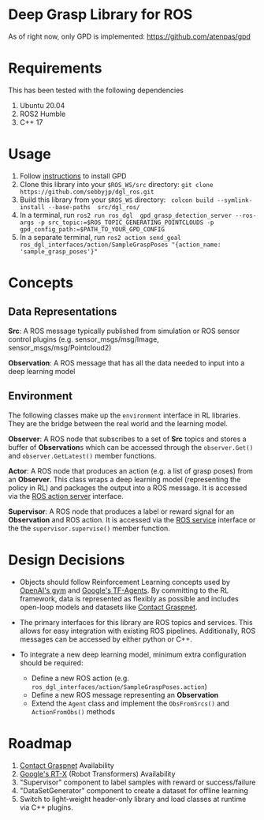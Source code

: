 # Deep Grasp Library for ROS

As of right now, only GPD is implemented: https://github.com/atenpas/gpd

# Requirements
This has been tested with the following dependencies
1. Ubuntu 20.04
2. ROS2 Humble
3. C++ 17

# Usage
1. Follow [instructions](https://github.com/atenpas/gpd) to install GPD
2. Clone this library into your `$ROS_WS/src` directory: `git clone https://github.com/sebbyjp/dgl_ros.git`
3. Build this library from your `$ROS_WS` directory: ` colcon build --symlink-install --base-paths  src/dgl_ros/`
4. In a terminal, run `ros2 run ros_dgl  gpd_grasp_detection_server --ros-args -p src_topic:=$ROS_TOPIC_GENERATING_POINTCLOUDS -p gpd_config_path:=$PATH_TO_YOUR_GPD_CONFIG`
5. In a separate terminal, run `ros2 action send_goal ros_dgl_interfaces/action/SampleGraspPoses "{action_name: 'sample_grasp_poses'}"`

# Concepts

## Data Representations
**Src**: A ROS message typically published from simulation or ROS sensor control plugins (e.g. sensor_msgs/msg/Image, sensor_msgs/msg/Pointcloud2)

**Observation**: A ROS message that has all the data needed to input into a deep learning model

## Environment 
The following classes make up the `environment` interface in RL libraries. They are the bridge between
the real world and the learning model.

**Observer**: A ROS node that subscribes to a set of **Src** topics and stores a buffer of **Observation**s which
can be accessed through the `observer.Get()` and `observer.GetLatest()` member functions.

**Actor**: A ROS node that produces an action (e.g. a list of grasp poses) from an **Observer**. This class wraps a
deep learning model (representing the policy in RL) and packages the output into a ROS message. It is accessed via the [ROS action server](https://design.ros2.org/articles/actions.html) interface.

**Supervisor**: A ROS node that produces a label or reward signal for an **Observation** and ROS action. It is accessed
via the [ROS service](https://docs.ros.org/en/humble/Tutorials/Beginner-CLI-Tools/Understanding-ROS2-Services/Understanding-ROS2-Services.html) interface or the the `supervisor.supervise()` member function. 



# Design Decisions
- Objects should follow Reinforcement Learning concepts used by [OpenAI's gym](https://gymnasium.farama.org/) and [Google's TF-Agents](https://github.com/tensorflow/agents). By committing to the RL framework, data is represented
as flexibly as possible and includes open-loop models and datasets like [Contact Graspnet](https://github.com/NVlabs/contact_graspnet).

- The primary interfaces for this library are ROS topics and services. This allows for easy integration with existing
ROS pipelines. Additionally, ROS messages can be accessed by either python or C++.

- To integrate a new deep learning model, minimum extra configuration should be required:
    - Define a new ROS action (e.g. `ros_dgl_interfaces/action/SampleGraspPoses.action`)
    - Define a new ROS message representing an **Observation**
    - Extend the `Agent` class and implement the `ObsFromSrcs()` and `ActionFromObs()` methods

# Roadmap
1. [Contact Graspnet](https://github.com/NVlabs/contact_graspnet) Availability
2. [Google's RT-X](https://robotics-transformer-x.github.io/) (Robot Transformers) Availability
3. "Supervisor" component to label samples with reward or success/failure 
4. "DataSetGenerator" component to create a dataset for offline learning
5. Switch to light-weight header-only library and load classes at runtime via C++ plugins.



